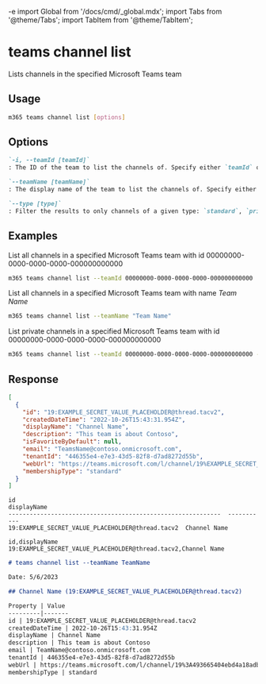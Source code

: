 -e <!-- DISCLAIMER: All secrets, passwords, and sensitive values in this document are examples only and not real credentials. -->
import Global from '/docs/cmd/_global.mdx';
import Tabs from '@theme/Tabs';
import TabItem from '@theme/TabItem';

# teams channel list

Lists channels in the specified Microsoft Teams team

## Usage

```sh
m365 teams channel list [options]
```

## Options

```md definition-list
`-i, --teamId [teamId]`
: The ID of the team to list the channels of. Specify either `teamId` or `teamName` but not both

`--teamName [teamName]`
: The display name of the team to list the channels of. Specify either `teamId` or `teamName` but not both

`--type [type]`
: Filter the results to only channels of a given type: `standard`, `private`, `shared`. By default all channels are listed.
```

<Global />

## Examples
  
List all channels in a specified Microsoft Teams team with id 00000000-0000-0000-0000-000000000000

```sh
m365 teams channel list --teamId 00000000-0000-0000-0000-000000000000
```

List all channels in a specified Microsoft Teams team with name _Team Name_

```sh
m365 teams channel list --teamName "Team Name"
```

List private channels in a specified Microsoft Teams team with id 00000000-0000-0000-0000-000000000000

```sh
m365 teams channel list --teamId 00000000-0000-0000-0000-000000000000 --type private
```

## Response

<Tabs>
  <TabItem value="JSON">

  ```json
  [
    {
      "id": "19:EXAMPLE_SECRET_VALUE_PLACEHOLDER@thread.tacv2",
      "createdDateTime": "2022-10-26T15:43:31.954Z",
      "displayName": "Channel Name",
      "description": "This team is about Contoso",
      "isFavoriteByDefault": null,
      "email": "TeamsName@contoso.onmicrosoft.com",
      "tenantId": "446355e4-e7e3-43d5-82f8-d7ad8272d55b",
      "webUrl": "https://teams.microsoft.com/l/channel/19%EXAMPLE_SECRET_VALUE_PLACEHOLDER%40thread.tacv2/TeamsName?groupId=aee5a2c9-b1df-45ac-9964-c708e760a045&tenantId=446355e4-e7e3-43d5-82f8-d7ad8272d55b&allowXTenantAccess=False",
      "membershipType": "standard"
    }
  ]
  ```

  </TabItem>
  <TabItem value="Text">

  ```text
  id                                                            displayName
  ------------------------------------------------------------  -----------
  19:EXAMPLE_SECRET_VALUE_PLACEHOLDER@thread.tacv2  Channel Name
  ```

  </TabItem>
  <TabItem value="CSV">

  ```csv
  id,displayName
  19:EXAMPLE_SECRET_VALUE_PLACEHOLDER@thread.tacv2,Channel Name
  ```

  </TabItem>
  <TabItem value="Markdown">

  ```md
  # teams channel list --teamName TeamName

  Date: 5/6/2023

  ## Channel Name (19:EXAMPLE_SECRET_VALUE_PLACEHOLDER@thread.tacv2)

  Property | Value
  ---------|-------
  id | 19:EXAMPLE_SECRET_VALUE_PLACEHOLDER@thread.tacv2
  createdDateTime | 2022-10-26T15:43:31.954Z
  displayName | Channel Name
  description | This team is about Contoso
  email | TeamName@contoso.onmicrosoft.com
  tenantId | 446355e4-e7e3-43d5-82f8-d7ad8272d55b
  webUrl | https://teams.microsoft.com/l/channel/19%3A493665404ebd4a18adb8a980a31b4986%40thread.tacv2/ChannelName?groupId=aee5a2c9-b1df-45ac-9964-c708e760a045&tenantId=446355e4-e7e3-43d5-82f8-d7ad8272d55b&allowXTenantAccess=False
  membershipType | standard
  ```

  </TabItem>
</Tabs>
